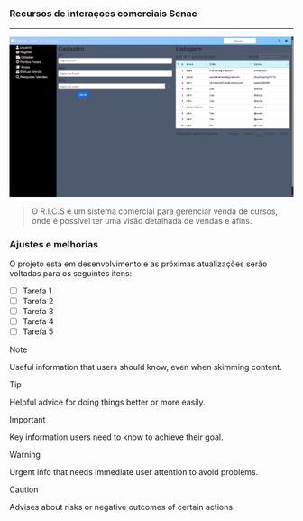 ### Recursos de interaçoes comerciais Senac
---

<img src="imagem.png" alt="Exemplo imagem">

> O R.I.C.S é um sistema comercial para gerenciar venda de cursos, onde é possível ter uma visão detalhada de vendas e afins.
### Ajustes e melhorias

O projeto está em desenvolvimento e as próximas atualizações serão voltadas para os seguintes itens:

- [ ] Tarefa 1
- [ ] Tarefa 2
- [ ] Tarefa 3
- [ ] Tarefa 4
- [ ] Tarefa 5

> [!NOTE]
> Useful information that users should know, even when skimming content.

> [!TIP]
> Helpful advice for doing things better or more easily.

> [!IMPORTANT]
> Key information users need to know to achieve their goal.

> [!WARNING]
> Urgent info that needs immediate user attention to avoid problems.

> [!CAUTION]
> Advises about risks or negative outcomes of certain actions.
